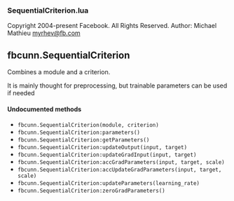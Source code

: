 

### SequentialCriterion.lua ###

Copyright 2004-present Facebook. All Rights Reserved.
Author: Michael Mathieu <myrhev@fb.com>

<a name="fbcunn.SequentialCriterion.dok"></a>


## fbcunn.SequentialCriterion ##


Combines a module and a criterion.

It is mainly thought for preprocessing, but trainable parameters
can be used if needed



#### Undocumented methods ####

<a name="fbcunn.SequentialCriterion"></a>
 * `fbcunn.SequentialCriterion(module, criterion)`
<a name="fbcunn.SequentialCriterion:parameters"></a>
 * `fbcunn.SequentialCriterion:parameters()`
<a name="fbcunn.SequentialCriterion:getParameters"></a>
 * `fbcunn.SequentialCriterion:getParameters()`
<a name="fbcunn.SequentialCriterion:updateOutput"></a>
 * `fbcunn.SequentialCriterion:updateOutput(input, target)`
<a name="fbcunn.SequentialCriterion:updateGradInput"></a>
 * `fbcunn.SequentialCriterion:updateGradInput(input, target)`
<a name="fbcunn.SequentialCriterion:accGradParameters"></a>
 * `fbcunn.SequentialCriterion:accGradParameters(input, target, scale)`
<a name="fbcunn.SequentialCriterion:accUpdateGradParameters"></a>
 * `fbcunn.SequentialCriterion:accUpdateGradParameters(input, target, scale)`
<a name="fbcunn.SequentialCriterion:updateParameters"></a>
 * `fbcunn.SequentialCriterion:updateParameters(learning_rate)`
<a name="fbcunn.SequentialCriterion:zeroGradParameters"></a>
 * `fbcunn.SequentialCriterion:zeroGradParameters()`
